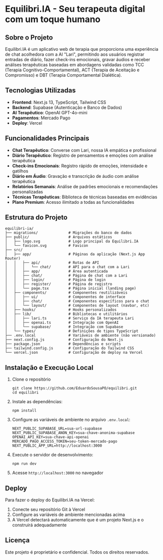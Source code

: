 # Equilibri.IA - Seu terapeuta digital com um toque humano

## Sobre o Projeto

Equilibri.IA é um aplicativo web de terapia que proporciona uma experiência de chat acolhedora com a AI "Lari", permitindo aos usuários registrar entradas de diário, fazer check-ins emocionais, gravar áudios e receber análises terapêuticas baseadas em abordagens validadas como TCC (Terapia Cognitivo-Comportamental), ACT (Terapia de Aceitação e Compromisso) e DBT (Terapia Comportamental Dialética).

## Tecnologias Utilizadas

- **Frontend**: Next.js 13, TypeScript, Tailwind CSS
- **Backend**: Supabase (Autenticação e Banco de Dados)
- **AI Terapêutico**: OpenAI GPT-4o-mini
- **Pagamentos**: Mercado Pago
- **Deploy**: Vercel

## Funcionalidades Principais

- **Chat Terapêutico**: Converse com Lari, nossa IA empática e profissional
- **Diário Terapêutico**: Registro de pensamentos e emoções com análise terapêutica
- **Check-ins Emocionais**: Registro rápido de emoções, intensidade e gatilhos
- **Diário em Áudio**: Gravação e transcrição de áudio com análise terapêutica
- **Relatórios Semanais**: Análise de padrões emocionais e recomendações personalizadas
- **Técnicas Terapêuticas**: Biblioteca de técnicas baseadas em evidências
- **Plano Premium**: Acesso ilimitado a todas as funcionalidades

## Estrutura do Projeto

```
equilibri-ia/
├── migrations/              # Migrações do banco de dados
├── public/                  # Arquivos estáticos
│   ├── logo.svg             # Logo principal da Equilibri.IA
│   └── favicon.svg          # Favicon
├── src/
│   ├── app/                 # Páginas da aplicação (Next.js App Router)
│   │   ├── api/             # Rotas de API
│   │   │   └── chat/        # API para o chat com a Lari
│   │   ├── app/             # Área autenticada
│   │   ├── chat/            # Página de chat com a Lari
│   │   ├── login/           # Página de login
│   │   ├── register/        # Página de registro
│   │   └── page.tsx         # Página inicial (landing page)
│   ├── components/          # Componentes reutilizáveis
│   │   ├── ui/              # Componentes de interface
│   │   ├── chat/            # Componentes específicos para o chat
│   │   └── layout/          # Componentes de layout (navbar, etc)
│   ├── hooks/               # Hooks personalizados
│   ├── lib/                 # Bibliotecas e utilitários
│   │   ├── lari.ts          # Serviço da IA terapeuta Lari
│   │   ├── openai.ts        # Integração com OpenAI
│   │   └── supabase/        # Integração com Supabase
│   └── types/               # Definições de tipos TypeScript
├── .env.local               # Variáveis de ambiente (não versionado)
├── next.config.js           # Configuração do Next.js
├── package.json             # Dependências e scripts
├── tailwind.config.js       # Configuração do Tailwind CSS
└── vercel.json              # Configuração de deploy na Vercel
```

## Instalação e Execução Local

1. Clone o repositório
   ```
   git clone https://github.com/EduardoSousaPO/equilibri.git
   cd equilibri
   ```
2. Instale as dependências:
   ```
   npm install
   ```
3. Configure as variáveis de ambiente no arquivo `.env.local`:
   ```
   NEXT_PUBLIC_SUPABASE_URL=sua-url-supabase
   NEXT_PUBLIC_SUPABASE_ANON_KEY=sua-chave-anonima-supabase
   OPENAI_API_KEY=sua-chave-api-openai
   MERCADO_PAGO_ACCESS_TOKEN=seu-token-mercado-pago
   NEXT_PUBLIC_APP_URL=http://localhost:3000
   ```
4. Execute o servidor de desenvolvimento:
   ```
   npm run dev
   ```
5. Acesse `http://localhost:3000` no navegador

## Deploy

Para fazer o deploy do Equilibri.IA na Vercel:

1. Conecte seu repositório Git à Vercel
2. Configure as variáveis de ambiente mencionadas acima
3. A Vercel detectará automaticamente que é um projeto Next.js e o construirá adequadamente

## Licença

Este projeto é proprietário e confidencial. Todos os direitos reservados.
